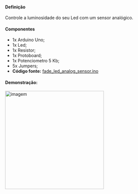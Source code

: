 #### Definição

Controle a luminosidade do seu Led com um sensor analógico.

#### Componentes

 - 1x Arduino Uno;
 - 1x Led;
 - 1x Resistor;
 - 1x Protoboard;
 - 1x Potenciometro 5 Kb;
 - 5x Jumpers;
 - <b>Código fonte:</b> <a href="https://github.com/paulotokarski/projetosArduino/blob/master/fade_led_analog_sensor/fade_led_analog_sensor.ino">fade_led_analog_sensor.ino</a>

<h4>Demonstração: </h4>
<p>
 <img src="https://github.com/paulotokarski/projetosArduino/blob/master/fade_led_analog_sensor/fade_led_analog_sensor_bb.png"height="320px" width="auto" alt="imagem">
</p>
